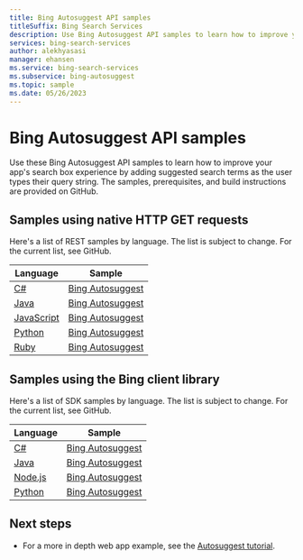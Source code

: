 ```yaml
---
title: Bing Autosuggest API samples
titleSuffix: Bing Search Services
description: Use Bing Autosuggest API samples to learn how to improve your apps search box experience by adding suggested search terms as the user types their query string.
services: bing-search-services
author: alekhyasasi
manager: ehansen
ms.service: bing-search-services
ms.subservice: bing-autosuggest
ms.topic: sample
ms.date: 05/26/2023
---
```


# Bing Autosuggest API samples

Use these Bing Autosuggest API samples to learn how to improve your app's search box experience by adding suggested search terms as the user types their query string. The samples, prerequisites, and build instructions are provided on GitHub.

## Samples using native HTTP GET requests

Here's a list of REST samples by language. The list is subject to change. For the current list, see GitHub.

|Language|Sample
|-|-
|[C#](https://github.com/microsoft/bing-search-dotnet-samples/tree/main/rest)|[Bing Autosuggest](https://github.com/microsoft/bing-search-dotnet-samples/blob/main/rest/BingAutosuggestV7.cs)
|[Java](https://github.com/microsoft/bing-search-java-samples/tree/main/rest)|[Bing Autosuggest](https://github.com/microsoft/bing-search-java-samples/blob/main/rest/BingAutosuggestV7.java)
|[JavaScript](https://github.com/microsoft/bing-search-nodejs-samples/tree/main/rest)|[Bing Autosuggest](https://github.com/microsoft/bing-search-nodejs-samples/blob/main/rest/BingAutosuggestV7.js)
|[Python](https://github.com/microsoft/bing-search-python-samples/tree/main/rest)|[Bing Autosuggest](https://github.com/microsoft/bing-search-python-samples/blob/main/rest/BingAutosuggestV7.py)
|[Ruby](https://github.com/microsoft/bing-search-ruby-samples/tree/main/rest)|[Bing Autosuggest](https://github.com/microsoft/bing-search-ruby-samples/blob/main/rest/BingAutosuggestV7.rb)

## Samples using the Bing client library

Here's a list of SDK samples by language. The list is subject to change. For the current list, see GitHub.

|Language|Sample
|-|-
|[C#](https://github.com/microsoft/bing-search-dotnet-samples/tree/main/rest)|[Bing Autosuggest](https://github.com/microsoft/bing-search-dotnet-samples/blob/main/rest/BingWebSearchV7.cs)
|[Java](https://github.com/Azure-Samples/cognitive-services-java-sdk-samples)|[Bing Autosuggest](https://github.com/microsoft/bing-search-java-samples/blob/main/rest/BingWebSearchV7.java)
|[Node.js](https://github.com/Azure-Samples/cognitive-services-node-sdk-samples)|[Bing Autosuggest](https://github.com/microsoft/bing-search-nodejs-samples/blob/main/rest/BingWebSearchV7.js)
|[Python](https://github.com/Azure-Samples/cognitive-services-python-sdk-samples)|[Bing Autosuggest](https://github.com/microsoft/bing-search-python-samples/blob/main/rest/BingWebSearchV7.py)

## Next steps

- For a more in depth web app example, see the [Autosuggest tutorial](tutorial/autosuggest.md).
